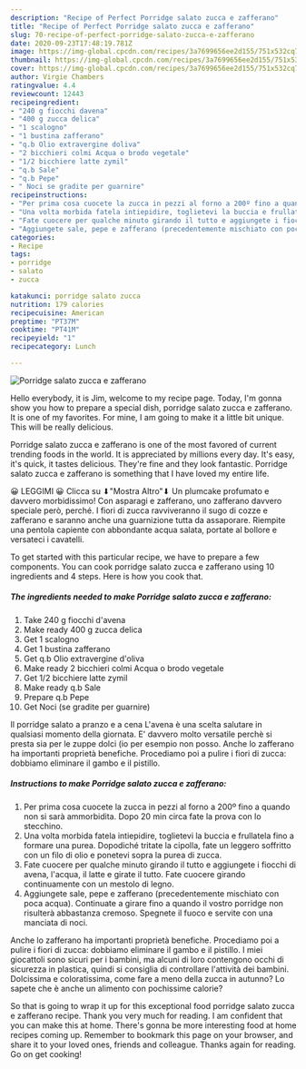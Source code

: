 ```yaml
---
description: "Recipe of Perfect Porridge salato zucca e zafferano"
title: "Recipe of Perfect Porridge salato zucca e zafferano"
slug: 70-recipe-of-perfect-porridge-salato-zucca-e-zafferano
date: 2020-09-23T17:48:19.781Z
image: https://img-global.cpcdn.com/recipes/3a7699656ee2d155/751x532cq70/porridge-salato-zucca-e-zafferano-recipe-main-photo.jpg
thumbnail: https://img-global.cpcdn.com/recipes/3a7699656ee2d155/751x532cq70/porridge-salato-zucca-e-zafferano-recipe-main-photo.jpg
cover: https://img-global.cpcdn.com/recipes/3a7699656ee2d155/751x532cq70/porridge-salato-zucca-e-zafferano-recipe-main-photo.jpg
author: Virgie Chambers
ratingvalue: 4.4
reviewcount: 12443
recipeingredient:
- "240 g fiocchi davena"
- "400 g zucca delica"
- "1 scalogno"
- "1 bustina zafferano"
- "q.b Olio extravergine doliva"
- "2 bicchieri colmi Acqua o brodo vegetale"
- "1/2 bicchiere latte zymil"
- "q.b Sale"
- "q.b Pepe"
- " Noci se gradite per guarnire"
recipeinstructions:
- "Per prima cosa cuocete la zucca in pezzi al forno a 200º fino a quando non si sarà ammorbidita. Dopo 20 min circa fate la prova con lo stecchino."
- "Una volta morbida fatela intiepidire, toglietevi la buccia e frullatela fino a formare una purea. Dopodiché tritate la cipolla, fate un leggero soffritto con un filo di olio e ponetevi sopra la purea di zucca."
- "Fate cuocere per qualche minuto girando il tutto e aggiungete i fiocchi di avena, l&#39;acqua, il latte e girate il tutto. Fate cuocere girando continuamente con un mestolo di legno."
- "Aggiungete sale, pepe e zafferano (precedentemente mischiato con poca acqua). Continuate a girare fino a quando il vostro porridge non risulterà abbastanza cremoso. Spegnete il fuoco e servite con una manciata di noci."
categories:
- Recipe
tags:
- porridge
- salato
- zucca

katakunci: porridge salato zucca 
nutrition: 179 calories
recipecuisine: American
preptime: "PT37M"
cooktime: "PT41M"
recipeyield: "1"
recipecategory: Lunch

---
```



![Porridge salato zucca e zafferano](https://img-global.cpcdn.com/recipes/3a7699656ee2d155/751x532cq70/porridge-salato-zucca-e-zafferano-recipe-main-photo.jpg)

Hello everybody, it is Jim, welcome to my recipe page. Today, I'm gonna show you how to prepare a special dish, porridge salato zucca e zafferano. It is one of my favorites. For mine, I am going to make it a little bit unique. This will be really delicious.

Porridge salato zucca e zafferano is one of the most favored of current trending foods in the world. It is appreciated by millions every day. It's easy, it's quick, it tastes delicious. They're fine and they look fantastic. Porridge salato zucca e zafferano is something that I have loved my entire life.

😀 LEGGIMI 😀 Clicca su ⬇&#34;Mostra Altro&#34;⬇ Un plumcake profumato e davvero morbidissimo! Con asparagi e zafferano, uno zafferano davvero speciale però, perché. I fiori di zucca ravviveranno il sugo di cozze e zafferano e saranno anche una guarnizione tutta da assaporare. Riempite una pentola capiente con abbondante acqua salata, portate al bollore e versateci i cavatelli.


To get started with this particular recipe, we have to prepare a few components. You can cook porridge salato zucca e zafferano using 10 ingredients and 4 steps. Here is how you cook that.

<!--inarticleads1-->

##### The ingredients needed to make Porridge salato zucca e zafferano:

1. Take 240 g fiocchi d&#39;avena
1. Make ready 400 g zucca delica
1. Get 1 scalogno
1. Get 1 bustina zafferano
1. Get q.b Olio extravergine d&#39;oliva
1. Make ready 2 bicchieri colmi Acqua o brodo vegetale
1. Get 1/2 bicchiere latte zymil
1. Make ready q.b Sale
1. Prepare q.b Pepe
1. Get  Noci (se gradite per guarnire)


Il porridge salato a pranzo e a cena L&#39;avena è una scelta salutare in qualsiasi momento della giornata. E&#39; davvero molto versatile perchè si presta sia per le zuppe dolci (io per esempio non posso. Anche lo zafferano ha importanti proprietà benefiche. Procediamo poi a pulire i fiori di zucca: dobbiamo eliminare il gambo e il pistillo. 

<!--inarticleads2-->

##### Instructions to make Porridge salato zucca e zafferano:

1. Per prima cosa cuocete la zucca in pezzi al forno a 200º fino a quando non si sarà ammorbidita. Dopo 20 min circa fate la prova con lo stecchino.
1. Una volta morbida fatela intiepidire, toglietevi la buccia e frullatela fino a formare una purea. Dopodiché tritate la cipolla, fate un leggero soffritto con un filo di olio e ponetevi sopra la purea di zucca.
1. Fate cuocere per qualche minuto girando il tutto e aggiungete i fiocchi di avena, l&#39;acqua, il latte e girate il tutto. Fate cuocere girando continuamente con un mestolo di legno.
1. Aggiungete sale, pepe e zafferano (precedentemente mischiato con poca acqua). Continuate a girare fino a quando il vostro porridge non risulterà abbastanza cremoso. Spegnete il fuoco e servite con una manciata di noci.


Anche lo zafferano ha importanti proprietà benefiche. Procediamo poi a pulire i fiori di zucca: dobbiamo eliminare il gambo e il pistillo. I miei giocattoli sono sicuri per i bambini, ma alcuni di loro contengono occhi di sicurezza in plastica, quindi si consiglia di controllare l&#39;attività dei bambini. Dolcissima e coloratissima, come fare a meno della zucca in autunno? Lo sapete che è anche un alimento con pochissime calorie? 

So that is going to wrap it up for this exceptional food porridge salato zucca e zafferano recipe. Thank you very much for reading. I am confident that you can make this at home. There's gonna be more interesting food at home recipes coming up. Remember to bookmark this page on your browser, and share it to your loved ones, friends and colleague. Thanks again for reading. Go on get cooking!
